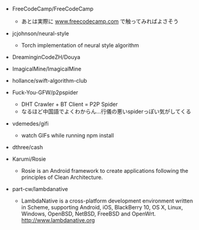 - FreeCodeCamp/FreeCodeCamp
  - あとは実際に www.freecodecamp.com で触ってみればよさそう

- jcjohnson/neural-style
  - Torch implementation of neural style algorithm

- DreaminginCodeZH/Douya

- ImagicalMine/ImagicalMine

- hollance/swift-algorithm-club

- Fuck-You-GFW/p2pspider
  - DHT Crawler + BT Client = P2P Spider
  - なるほど中国語でよくわからん...行儀の悪いspiderっぽい気がしてくる

- vdemedes/gifi
  - watch GIFs while running npm install

- dthree/cash

- Karumi/Rosie
  - Rosie is an Android framework to create applications following the principles of Clean Architecture.

- part-cw/lambdanative
  - LambdaNative is a cross-platform development environment written in Scheme, supporting Android, iOS, BlackBerry 10, OS X, Linux, Windows, OpenBSD, NetBSD, FreeBSD and OpenWrt. http://www.lambdanative.org

